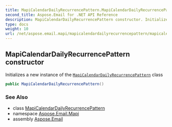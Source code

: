 ```yaml
---
title: MapiCalendarDailyRecurrencePattern.MapiCalendarDailyRecurrencePattern
second_title: Aspose.Email for .NET API Reference
description: MapiCalendarDailyRecurrencePattern constructor. Initializes a new instance of the MapiCalendarDailyRecurrencePattern class
type: docs
weight: 10
url: /net/aspose.email.mapi/mapicalendardailyrecurrencepattern/mapicalendardailyrecurrencepattern/
---
```

## MapiCalendarDailyRecurrencePattern constructor

Initializes a new instance of the [`MapiCalendarDailyRecurrencePattern`](../) class

```csharp
public MapiCalendarDailyRecurrencePattern()
```

### See Also

* class [MapiCalendarDailyRecurrencePattern](../)
* namespace [Aspose.Email.Mapi](../../mapicalendardailyrecurrencepattern/)
* assembly [Aspose.Email](../../../)


